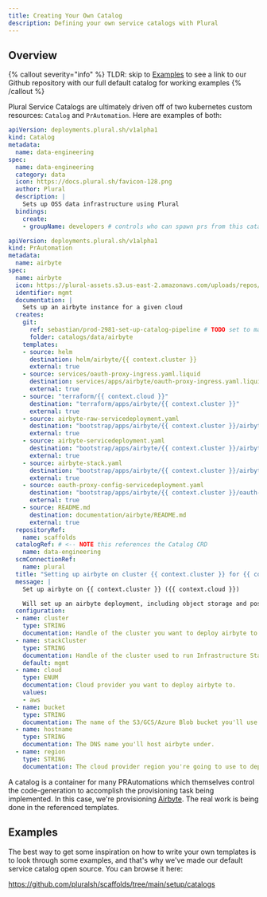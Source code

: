 ```yaml
---
title: Creating Your Own Catalog
description: Defining your own service catalogs with Plural
---
```


## Overview

{% callout severity="info" %}
TLDR: skip to [Examples](/catalog/creation#examples) to see a link to our Github repository with our full default catalog for working examples
{% /callout %}

Plural Service Catalogs are ultimately driven off of two kubernetes custom resources: `Catalog` and `PrAutomation`.  Here are examples of both:

```yaml
apiVersion: deployments.plural.sh/v1alpha1
kind: Catalog
metadata:
  name: data-engineering
spec:
  name: data-engineering
  category: data
  icon: https://docs.plural.sh/favicon-128.png
  author: Plural
  description: |
    Sets up OSS data infrastructure using Plural
  bindings:
    create:
    - groupName: developers # controls who can spawn prs from this catalog
```

```yaml
apiVersion: deployments.plural.sh/v1alpha1
kind: PrAutomation
metadata:
  name: airbyte
spec:
  name: airbyte
  icon: https://plural-assets.s3.us-east-2.amazonaws.com/uploads/repos/d79a69b7-dfcd-480a-a51d-518865fd6e7c/airbyte.png
  identifier: mgmt
  documentation: |
    Sets up an airbyte instance for a given cloud
  creates:
    git:
      ref: sebastian/prod-2981-set-up-catalog-pipeline # TODO set to main
      folder: catalogs/data/airbyte
    templates:
    - source: helm
      destination: helm/airbyte/{{ context.cluster }}
      external: true
    - source: services/oauth-proxy-ingress.yaml.liquid
      destination: services/apps/airbyte/oauth-proxy-ingress.yaml.liquid
      external: true
    - source: "terraform/{{ context.cloud }}"
      destination: "terraform/apps/airbyte/{{ context.cluster }}"
      external: true
    - source: airbyte-raw-servicedeployment.yaml
      destination: "bootstrap/apps/airbyte/{{ context.cluster }}/airbyte-raw-servicedeployment.yaml"
      external: true
    - source: airbyte-servicedeployment.yaml
      destination: "bootstrap/apps/airbyte/{{ context.cluster }}/airbyte-servicedeployment.yaml"
      external: true
    - source: airbyte-stack.yaml
      destination: "bootstrap/apps/airbyte/{{ context.cluster }}/airbyte-stack.yaml"
      external: true
    - source: oauth-proxy-config-servicedeployment.yaml
      destination: "bootstrap/apps/airbyte/{{ context.cluster }}/oauth-proxy-config-servicedeployment.yaml"
      external: true
    - source: README.md
      destination: documentation/airbyte/README.md
      external: true
  repositoryRef:
    name: scaffolds
  catalogRef: # <-- NOTE this references the Catalog CRD
    name: data-engineering
  scmConnectionRef:
    name: plural  
  title: "Setting up airbyte on cluster {{ context.cluster }} for {{ context.cloud }}"
  message: |
    Set up airbyte on {{ context.cluster }} ({{ context.cloud }})

    Will set up an airbyte deployment, including object storage and postgres setup
  configuration:
  - name: cluster
    type: STRING
    documentation: Handle of the cluster you want to deploy airbyte to.
  - name: stackCluster
    type: STRING
    documentation: Handle of the cluster used to run Infrastructure Stacks for provisioning the infrastructure. Defaults to the management cluster.
    default: mgmt
  - name: cloud
    type: ENUM
    documentation: Cloud provider you want to deploy airbyte to.
    values:
    - aws
  - name: bucket
    type: STRING
    documentation: The name of the S3/GCS/Azure Blob bucket you'll use for airbyte logs. This must be globally unique.
  - name: hostname
    type: STRING
    documentation: The DNS name you'll host airbyte under.
  - name: region
    type: STRING
    documentation: The cloud provider region you're going to use to deploy cloud resources.
```

A catalog is a container for many PRAutomations which themselves control the code-generation to accomplish the provisioning task being implemented.  In this case, we're provisioning [Airbyte](https://airbyte.com/).  The real work is being done in the referenced templates.

## Examples

The best way to get some inspiration on how to write your own templates is to look through some examples, and that's why we've made our default service catalog open source.  You can browse it here:

https://github.com/pluralsh/scaffolds/tree/main/setup/catalogs
